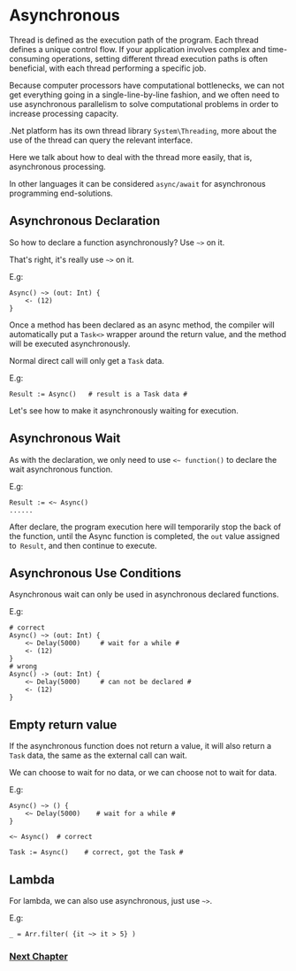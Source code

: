 # Asynchronous
Thread is defined as the execution path of the program. Each thread defines a unique control flow. If your application involves complex and time-consuming operations, setting different thread execution paths is often beneficial, with each thread performing a specific job.

Because computer processors have computational bottlenecks, we can not get everything going in a single-line-by-line fashion, and we often need to use asynchronous parallelism to solve computational problems in order to increase processing capacity.

.Net platform has its own thread library `System\Threading`, more about the use of the thread can query the relevant interface.

Here we talk about how to deal with the thread more easily, that is, asynchronous processing.

In other languages ​​it can be considered `async/await` for asynchronous programming end-solutions.

## Asynchronous Declaration
So how to declare a function asynchronously? Use `~>` on it.

That's right, it's really use `~>` on it.

E.g:
```
Async() ~> (out: Int) { 
    <- (12)
}
```
Once a method has been declared as an async method, the compiler will automatically put a `Task<>` wrapper around the return value, and the method will be executed asynchronously.

Normal direct call will only get a `Task` data.

E.g:
```
Result := Async()   # result is a Task data #
```
Let's see how to make it asynchronously waiting for execution.
## Asynchronous Wait
As with the declaration, we only need to use `<~ function()` to declare the wait asynchronous function.

E.g:
```
Result := <~ Async()
......
```
After declare, the program execution here will temporarily stop the back of the function, until the Async function is completed, the `out` value assigned to` Result`, and then continue to execute.
## Asynchronous Use Conditions
Asynchronous wait can only be used in asynchronous declared functions.

E.g:
```
# correct
Async() ~> (out: Int) {
    <~ Delay(5000)     # wait for a while #
    <- (12)
}
# wrong
Async() -> (out: Int) {
    <~ Delay(5000)     # can not be declared #
    <- (12)
}
```
## Empty return value
If the asynchronous function does not return a value, it will also return a `Task` data, the same as the external call can wait.

We can choose to wait for no data, or we can choose not to wait for data.

E.g:
```
Async() ~> () {
    <~ Delay(5000)    # wait for a while #
}

<~ Async()  # correct

Task := Async()    # correct, got the Task #
```
## Lambda
For lambda, we can also use asynchronous, just use `~>`.

E.g:
```
_ = Arr.filter( {it ~> it > 5} )
```
### [Next Chapter](generic.md)
